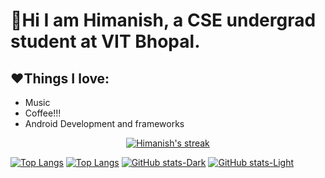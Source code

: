 # 👋Hi I am **Himanish**, a CSE undergrad student at VIT Bhopal. 
## ❤️Things I love:
 <ul>
  <li>Music</li>
  <li>Coffee!!!</li>
  <li>Android Development and frameworks</li>
</ul>

<p align="center">
    <a href="https://github.com/HimanishM25/github-readme-streak-stats">
        <img title="Himanish's Stats" alt="Himanish's streak" src="https://github-readme-streak-stats.herokuapp.com/?user=HimanishM25&theme=gruvbox&stroke=0000&background=060A0CD0"/>
    </a>
</p>

[![Top Langs](https://github-readme-stats.vercel.app/api/top-langs/?username=HimanishM25&size_weight=0.5&count_weight=0.5&layout=donut&theme=gruvbox#gh-dark-mode-only)](https://github.com/anuraghazra/github-readme-stats#gh-dark-mode-only)
[![Top Langs](https://github-readme-stats.vercel.app/api/top-langs/?username=HimanishM25&size_weight=0.5&count_weight=0.5&layout=compact&theme=gruvbox_light#gh-light-mode-only)](https://github.com/anuraghazra/github-readme-stats#gh-light-mode-only) 
[![GitHub stats-Dark](https://github-readme-stats.vercel.app/api?username=HimanishM25&show_icons=true&count_private=true&theme=gruvbox#gh-dark-mode-only)](https://github.com/anuraghazra/github-readme-stats#gh-dark-mode-only)
[![GitHub stats-Light](https://github-readme-stats.vercel.app/api?username=HimanishM25&show_icons=true&count_private=true&theme=gruvbox_light#gh-light-mode-only)](https://github.com/anuraghazra/github-readme-stats#gh-light-mode-only)
